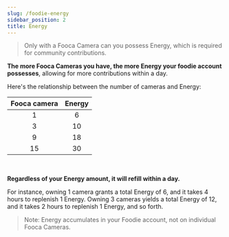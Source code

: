 ```yaml
---
slug: /foodie-energy
sidebar_position: 2
title: Energy
---
```


>Only with a Fooca Camera can you possess Energy, which is required for community contributions.

**The more Fooca Cameras you have, the more Energy your foodie account possesses**, allowing for more contributions within a day.


Here's the relationship between the number of cameras and Energy:


| Fooca camera  | Energy  | 
|:---:|:---:|
| 1 | 6  |
| 3  | 10  | 
| 9  | 18  | 
| 15  | 30  | 

<br/>

**Regardless of your Energy amount, it will refill within a day.** 

For instance, owning 1 camera grants a total Energy of 6, and it takes 4 hours to replenish 1 Energy. Owning 3 cameras yields a total Energy of 12, and it takes 2 hours to replenish 1 Energy, and so forth.


>Note: Energy accumulates in your Foodie account, not on individual Fooca Cameras.